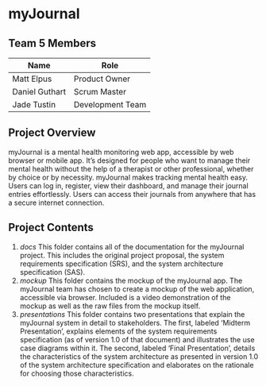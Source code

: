 ﻿# myJournal


## Team 5 Members
| Name               | Role                 |
| -------------- | ---------------- |
| Matt Elpus         | Product Owner        |
| Daniel Guthart | Scrum Master         |
| Jade Tustin        | Development Team |


## Project Overview
myJournal is a mental health monitoring web app, accessible by web browser or mobile app.
It’s designed for people who want to manage their mental health without the help of a therapist or other professional, whether by choice or by necessity. myJournal makes tracking mental health easy. Users can log in, register, view their dashboard, and manage their journal entries effortlessly. Users can access their journals from anywhere that has a secure internet connection.


## Project Contents
1. *docs*
This folder contains all of the documentation for the myJournal project. This includes the original project proposal, the system requirements specification (SRS), and the system architecture specification (SAS).
2. *mockup*
This folder contains the mockup of the myJournal app. The myJournal team has chosen to create a mockup of the web application, accessible via browser. Included is a video demonstration of the mockup as well as the raw files from the mockup itself.
3. *presentations*
This folder contains two presentations that explain the myJournal system in detail to stakeholders.
The first, labeled ‘Midterm Presentation’, explains elements of the system requirements specification (as of version 1.0 of that document) and illustrates the use case diagrams within it.
The second, labeled ‘Final Presentation’, details the characteristics of the system architecture as presented in version 1.0 of the system architecture specification and elaborates on the rationale for choosing those characteristics.
